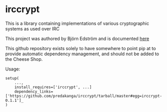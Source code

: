 irccrypt
========

This is a library containing implementations of various cryptographic systems as used over IRC

This project was authored by Björn Edström and is documented [here](http://blog.bjrn.se/2009/01/proposal-for-better-irc-encryption.html)

This github repository exists solely to have somewhere to point pip at to provide automatic dependency management, and should not be added to the Cheese Shop.

Usage:

    setup(
        ...,
        install_requires=['irccrypt', ...]
        dependency_links=['https://github.com/predakanga/irccrypt/tarball/master#egg=irccrypt-0.1.1']_
    )